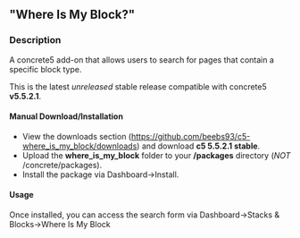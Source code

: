 ## "Where Is My Block?"

### Description
A concrete5 add-on that allows users to search for pages that contain a specific block type.

This is the latest <em>unreleased</em> stable release compatible with concrete5 <strong>v5.5.2.1</strong>.

#### Manual Download/Installation
- View the downloads section (https://github.com/beebs93/c5-where_is_my_block/downloads) and download <strong>c5 5.5.2.1 stable</strong>.
- Upload the <strong>where_is_my_block</strong> folder to your <strong>/packages</strong> directory (<em>NOT</em> /concrete/packages).
- Install the package via Dashboard->Install.

#### Usage
Once installed, you can access the search form via Dashboard->Stacks &amp; Blocks->Where Is My Block